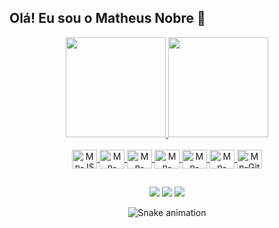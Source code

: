## Olá! Eu sou o Matheus Nobre 👋
  <div align="center">
    <a href="https://github.com/mnnobre"/>
    <img height="160em" src="https://github-readme-stats.vercel.app/api?username=mnnobre&show_icons=true&theme=tokyonight&include_all_commits=true&count_private=true"/>
    <img height="160em" src="https://github-readme-stats.vercel.app/api/top-langs/?username=mnnobre&layout=compact&langs_count=7&theme=tokyonight"/>

  </div>
  <div align="center" style="display: inline_block"><br>
    <img align="center" alt="Mn-JS" height="30" width="40" src="https://cdn.jsdelivr.net/gh/devicons/devicon/icons/javascript/javascript-original.svg" />
    <img align="center" alt="Mn-HTML" height="30" width="40" src="https://cdn.jsdelivr.net/gh/devicons/devicon/icons/html5/html5-original.svg" />
    <img align="center" alt="Mn-CSS" height="30" width="40" src="https://cdn.jsdelivr.net/gh/devicons/devicon/icons/css3/css3-original.svg" />
    <img align="center" alt="Mn-Jquery" height="30" width="40" src="https://cdn.jsdelivr.net/gh/devicons/devicon/icons/jquery/jquery-original.svg" />
    <img align="center" alt="Mn-Bootstrap" height="30" width="40" src="https://cdn.jsdelivr.net/gh/devicons/devicon/icons/bootstrap/bootstrap-original.svg" />
    <img align="center" alt="Mn-Wordpress" height="30" width="40" src="https://cdn.jsdelivr.net/gh/devicons/devicon/icons/wordpress/wordpress-plain.svg" />
    <img align="center" alt="Mn-Git" height="30" width="40" src="https://cdn.jsdelivr.net/gh/devicons/devicon/icons/git/git-original.svg" />
    </a>
  </div>

##

<div align="center">
  <a href="https://www.instagram.com/mn.nobre/" target="_blank"><img src="https://img.shields.io/badge/-Instagram-%23E4405F?style=for-the-badge&logo=instagram&logoColor=white" target="_blank"></a>
  <a href = "mailto:mathusnobre.gmail.com"><img src="https://img.shields.io/badge/-Gmail-%23333?style=for-the-badge&logo=gmail&logoColor=white" target="_blank"></a>
  <a href="https://www.linkedin.com/in/mnnobre" target="_blank"><img src="https://img.shields.io/badge/-LinkedIn-%230077B5?style=for-the-badge&logo=linkedin&logoColor=white" target="_blank"></a> 
  
  ![Snake animation](https://github.com/mnnobre/mnnobre/blob/output/github-contribution-grid-snake.svg)
</div>




